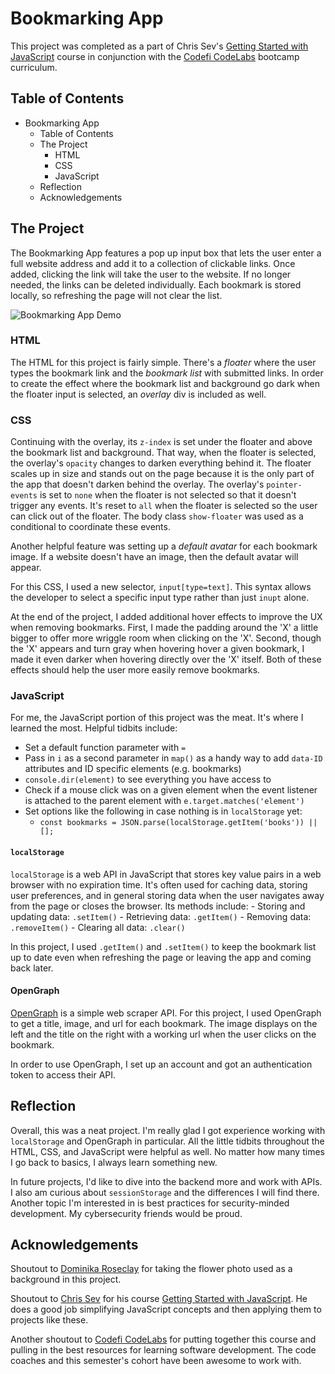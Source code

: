 # Bookmarking App

This project was completed as a part of Chris Sev's [Getting Started with JavaScript](https://chrissev.gumroad.com/l/getting-started-with-javascript/) course in conjunction with the [Codefi CodeLabs](https://www.codelabsdash.com/) bootcamp curriculum.

## Table of Contents

- Bookmarking App
  - Table of Contents
  - The Project
    - HTML
    - CSS
    - JavaScript
  - Reflection
  - Acknowledgements

## The Project

The Bookmarking App features a pop up input box that lets the user enter a full website address and add it to a collection of clickable links.  Once added, clicking the link will take the user to the website.  If no longer needed, the links can be deleted individually.  Each bookmark is stored locally, so refreshing the page will not clear the list.

![Bookmarking App Demo](img/bookmarking-app-demo.gif)

### HTML

The HTML for this project is fairly simple.  There's a *floater* where the user types the bookmark link and the *bookmark list* with submitted links.  In order to create the effect where the bookmark list and background go dark when the floater input is selected, an *overlay* div is included as well.

### CSS

Continuing with the overlay, its `z-index` is set under the floater and above the bookmark list and background.  That way, when the floater is selected, the overlay's `opacity` changes to darken everything behind it.  The floater scales up in size and stands out on the page because it is the only part of the app that doesn't darken behind the overlay.  The overlay's `pointer-events` is set to `none` when the floater is not selected so that it doesn't trigger any events.  It's reset to `all` when the floater is selected so the user can click out of the floater.  The body class `show-floater` was used as a conditional to coordinate these events.

Another helpful feature was setting up a *default avatar* for each bookmark image.  If a website doesn't have an image, then the default avatar will appear.

For this CSS, I used a new selector, `input[type=text]`.  This syntax allows the developer to select a specific input type rather than just `inupt` alone.

At the end of the project, I added additional hover effects to improve the UX when removing bookmarks.  First, I made the padding around the 'X' a little bigger to offer more wriggle room when clicking on the 'X'.  Second, though the 'X' appears and turn gray when hovering hover a given bookmark, I made it even darker when hovering directly over the 'X' itself.  Both of these effects should help the user more easily remove bookmarks.

### JavaScript

For me, the JavaScript portion of this project was the meat.  It's where I learned the most.  Helpful tidbits include:

- Set a default function parameter with `=`
- Pass in `i` as a second parameter in `map()` as a handy way to add `data-ID` attributes and ID specific elements (e.g. bookmarks)
- `console.dir(element)` to see everything you have access to
- Check if a mouse click was on a given element when the event listener is attached to the parent element with `e.target.matches('element')`
- Set options like the following in case nothing is in `localStorage` yet:
  - `const bookmarks = JSON.parse(localStorage.getItem('books')) || [];`

#### `localStorage`

`localStorage` is a web API in JavaScript that stores key value pairs in a web browser with no expiration time.  It's often used for caching data, storing user preferences, and in general storing data when the user navigates away from the page or closes the browser.  Its methods include:
    - Storing and updating data: `.setItem()`
    - Retrieving data: `.getItem()`
    - Removing data: `.removeItem()`
    - Clearing all data: `.clear()`

In this project, I used `.getItem()` and `.setItem()` to keep the bookmark list up to date even when refreshing the page or leaving the app and coming back later.

#### OpenGraph

[OpenGraph](https://www.opengraph.io/) is a simple web scraper API.  For this project, I used OpenGraph to get a title, image, and url for each bookmark.  The image displays on the left and the title on the right with a working url when the user clicks on the bookmark.

In order to use OpenGraph, I set up an account and got an authentication token to access their API.

## Reflection

Overall, this was a neat project.  I'm really glad I got experience working with `localStorage` and OpenGraph in particular.  All the little tidbits throughout the HTML, CSS, and JavaScript were helpful as well.  No matter how many times I go back to basics, I always learn something new.

In future projects, I'd like to dive into the backend more and work with APIs.  I also am curious about `sessionStorage` and the differences I will find there.  Another topic I'm interested in is best practices for security-minded development.  My cybersecurity friends would be proud.

## Acknowledgements

Shoutout to [Dominika Roseclay](https://www.pexels.com/photo/shallow-focus-photograph-of-daisy-flower-1166869/) for taking the flower photo used as a background in this project.

Shoutout to [Chris Sev](https://chrissev.gumroad.com/) for his course [Getting Started with JavaScript](https://chrissev.gumroad.com/l/getting-started-with-javascript/).  He does a good job simplifying JavaScript concepts and then applying them to projects like these.

Another shoutout to [Codefi CodeLabs](https://www.codelabsdash.com/) for putting together this course and pulling in the best resources for learning software development.  The code coaches and this semester's cohort have been awesome to work with.
